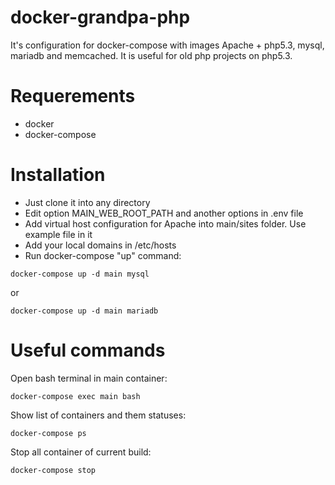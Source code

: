 # docker-grandpa-php

It's configuration for docker-compose with images Apache + php5.3, mysql, mariadb and memcached. It is useful for old php projects on php5.3.

# Requerements

* docker
* docker-compose 

# Installation

* Just clone it into any directory 
* Edit option MAIN_WEB_ROOT_PATH and another options in .env file
* Add virtual host configuration for Apache into main/sites folder. Use example file in it
* Add your local domains in /etc/hosts
* Run docker-compose "up" command:

```
docker-compose up -d main mysql  
```

or

```
docker-compose up -d main mariadb  
```

# Useful commands

Open bash terminal in main container:

```
docker-compose exec main bash
```

Show list of containers and them statuses:

```
docker-compose ps
```

Stop all container of current build:

```
docker-compose stop
```
